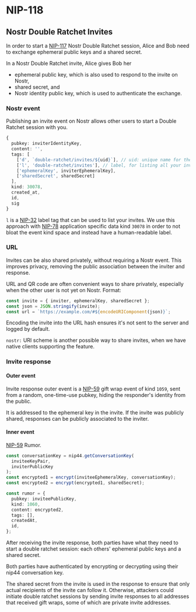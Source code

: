 # NIP-118

## Nostr Double Ratchet Invites

In order to start a [NIP-117](./117.md) Nostr Double Ratchet session, Alice and Bob need to exchange ephemeral public keys and a shared secret.

In a Nostr Double Ratchet invite, Alice gives Bob her

- ephemeral public key, which is also used to respond to the invite on Nostr,
- shared secret, and
- Nostr identity public key, which is used to authenticate the exchange.

### Nostr event

Publishing an invite event on Nostr allows other users to start a Double Ratchet session with you.

```typescript
{
  pubkey: inviterIdentityKey,
  content: '',
  tags: [
    ['d', `double-ratchet/invites/${uid}`], // uid: unique name for the invitation, e.g. "public"
    ['l', 'double-ratchet/invites'], // label, for listing all your invites
    ['ephemeralKey', inviterEphemeralKey],
    ['sharedSecret', sharedSecret]
  ],
  kind: 30078,
  created_at,
  id,
  sig
}
```

`l` is a [NIP-32](https://github.com/nostr-protocol/nips/blob/master/32.md) label tag that can be used to list your invites. We use this approach with [NIP-78](./78.md) application specific data kind `30078` in order to not bloat the event kind space and instead have a human-readable label.

### URL

Invites can be also shared privately, without requiring a Nostr event. This improves privacy, removing the public association between the inviter and response.

URL and QR code are often convenient ways to share privately, especially when the other user is not yet on Nostr. Format:

```typescript
const invite = { inviter, ephemeralKey, sharedSecret };
const json = JSON.stringify(invite);
const url = `https://example.com/#${encodeURIComponent(json)}`;
```

Encoding the invite into the URL hash ensures it's not sent to the server and logged by default.

`nostr:` URI scheme is another possible way to share invites, when we have native clients supporting the feature.

### Invite response

#### Outer event

Invite response outer event is a [NIP-59](https://github.com/nostr-protocol/nips/blob/master/59.md) gift wrap event of kind `1059`, sent from a random, one-time-use pubkey, hiding the responder's identity from the public.

It is addressed to the ephemeral key in the invite. If the invite was publicly shared, responses can be publicly associated to the inviter.

#### Inner event

[NIP-59](https://github.com/nostr-protocol/nips/blob/master/59.md) Rumor.

```typescript
const conversationKey = nip44.getConversationKey(
  inviteeKeyPair,
  inviterPublicKey
);
const encrypted1 = encrypt(inviteeEphemeralKey, conversationKey);
const encrypted2 = encrypt(encrypted1, sharedSecret);

const rumor = {
  pubkey: inviteePublicKey,
  kind: 1060,
  content: encrypted2,
  tags: [],
  createdAt,
  id,
};
```

After receiving the invite response, both parties have what they need to start a double ratchet session: each others' ephemeral public keys and a shared secret.

Both parties have authenticated by encrypting or decrypting using their nip44 conversation key.

The shared secret from the invite is used in the response to ensure that only actual recipients of the invite can follow it. Otherwise, attackers could initiate double ratchet sessions by sending invite responses to all addresses that received gift wraps, some of which are private invite addresses.
